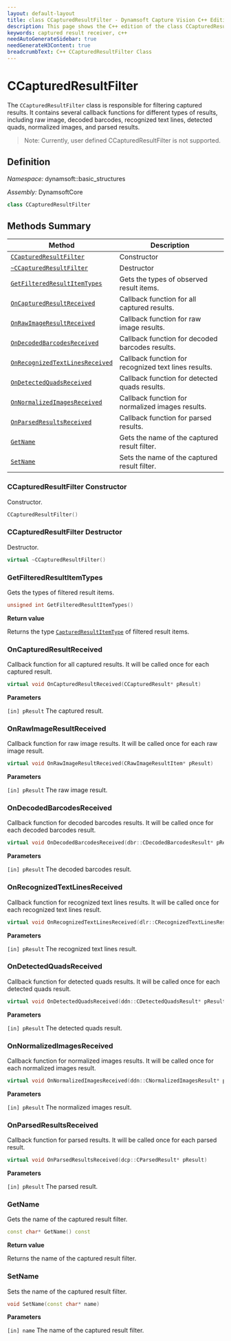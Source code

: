 ```yaml
---
layout: default-layout
title: class CCapturedResultFilter - Dynamsoft Capture Vision C++ Edition API Reference
description: This page shows the C++ edition of the class CCapturedResultFilter in Core Module.
keywords: captured result receiver, c++
needAutoGenerateSidebar: true
needGenerateH3Content: true
breadcrumbText: C++ CCapturedResultFilter Class
---
```


# CCapturedResultFilter

The `CCapturedResultFilter` class is responsible for filtering captured results. It contains several callback functions for different types of results, including raw image, decoded barcodes, recognized text lines, detected quads, normalized images, and parsed results.

>Note: Currently, user defined CCapturedResultFilter is not supported.

## Definition

*Namespace:* dynamsoft::basic_structures

*Assembly:* DynamsoftCore

```cpp
class CCapturedResultFilter 
```

## Methods Summary

| Method                                                            | Description                                          |
| ----------------------------------------------------------------- | ---------------------------------------------------- |
| [`CCapturedResultFilter`](#ccapturedresultfilter-constructor)               | Constructor                                          |
| [`~CCapturedResultFilter`](#ccapturedresultfilter-destructor)              | Destructor                                           |
| [`GetFilteredResultItemTypes`](#getfilteredresultitemtypes)       | Gets the types of observed result items.             |
| [`OnCapturedResultReceived`](#oncapturedresultreceived)           | Callback function for all captured results.          |
| [`OnRawImageResultReceived`](#onrawimageresultreceived)           | Callback function for raw image results.             |
| [`OnDecodedBarcodesReceived`](#ondecodedbarcodesreceived)         | Callback function for decoded barcodes results.      |
| [`OnRecognizedTextLinesReceived`](#onrecognizedtextlinesreceived) | Callback function for recognized text lines results. |
| [`OnDetectedQuadsReceived`](#ondetectedquadsreceived)             | Callback function for detected quads results.        |
| [`OnNormalizedImagesReceived`](#onnormalizedimagesreceived)       | Callback function for normalized images results.     |
| [`OnParsedResultsReceived`](#onparsedresultsreceived)             | Callback function for parsed results.                |
| [`GetName`](#getname)       | Gets the name of the captured result filter.                                             |
| [`SetName`](#setname)       | Sets the name of the captured result filter.                                             |

### CCapturedResultFilter Constructor

Constructor.

```cpp
CCapturedResultFilter()
```

### CCapturedResultFilter Destructor

Destructor.

```cpp
virtual ~CCapturedResultFilter()
```

### GetFilteredResultItemTypes

Gets the types of filtered result items.

```cpp
unsigned int GetFilteredResultItemTypes()
```

**Return value**

Returns the type [`CapturedResultItemType`]({{site.dcv_enumerations}}core/captured-result-item-type.html?src=cpp&&lang=cpp) of filtered result items.

### OnCapturedResultReceived

Callback function for all captured results. It will be called once for each captured result.

```cpp
virtual void OnCapturedResultReceived(CCapturedResult* pResult)
```

**Parameters**

`[in] pResult` The captured result.

### OnRawImageResultReceived

Callback function for raw image results. It will be called once for each raw image result.

```cpp
virtual void OnRawImageResultReceived(CRawImageResultItem* pResult)
```

**Parameters**

`[in] pResult` The raw image result.

### OnDecodedBarcodesReceived

Callback function for decoded barcodes results. It will be called once for each decoded barcodes result.

```cpp
virtual void OnDecodedBarcodesReceived(dbr::CDecodedBarcodesResult* pResult)
```

**Parameters**

`[in] pResult` The decoded barcodes result.

### OnRecognizedTextLinesReceived

Callback function for recognized text lines results. It will be called once for each recognized text lines result.

```cpp
virtual void OnRecognizedTextLinesReceived(dlr::CRecognizedTextLinesResult* pResult)
```

**Parameters**

`[in] pResult` The recognized text lines result.

### OnDetectedQuadsReceived

Callback function for detected quads results. It will be called once for each detected quads result.

```cpp
virtual void OnDetectedQuadsReceived(ddn::CDetectedQuadsResult* pResult)
```

**Parameters**

`[in] pResult` The detected quads result.

### OnNormalizedImagesReceived

Callback function for normalized images results. It will be called once for each normalized images result.

```cpp
virtual void OnNormalizedImagesReceived(ddn::CNormalizedImagesResult* pResult)
```

**Parameters**

`[in] pResult` The normalized images result.

### OnParsedResultsReceived

Callback function for parsed results. It will be called once for each parsed result.

```cpp
virtual void OnParsedResultsReceived(dcp::CParsedResult* pResult)
```

**Parameters**

`[in] pResult` The parsed result.

### GetName

Gets the name of the captured result filter.  

```cpp
const char* GetName() const
```

**Return value**

Returns the name of the captured result filter.  

### SetName

Sets the name of the captured result filter.  

```cpp
void SetName(const char* name)
```

**Parameters**

`[in] name` The name of the captured result filter.
